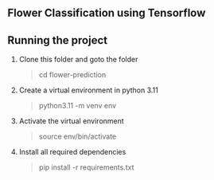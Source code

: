## Flower Classification using Tensorflow

## Running the project

1. Clone this folder and goto the folder

   > cd flower-prediction

2. Create a virtual environment in python 3.11

   > python3.11 -m venv env

3. Activate the virtual environment

   > source env/bin/activate

4. Install all required dependencies

   > pip install -r requirements.txt

